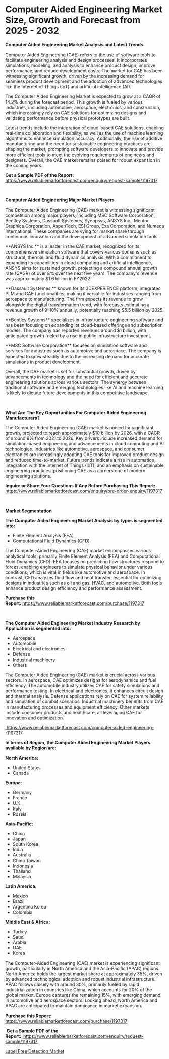 <p><h1>Computer Aided Engineering Market Size, Growth and Forecast from 2025 - 2032</h1></p><p><strong>Computer Aided Engineering Market Analysis and Latest Trends</strong></p>
<p><p>Computer Aided Engineering (CAE) refers to the use of software tools to facilitate engineering analysis and design processes. It incorporates simulations, modeling, and analysis to enhance product design, improve performance, and reduce development costs. The market for CAE has been witnessing significant growth, driven by the increasing demand for seamless product development and the adoption of advanced technologies like the Internet of Things (IoT) and artificial intelligence (AI). </p><p>The Computer Aided Engineering Market is expected to grow at a CAGR of 14.2% during the forecast period. This growth is fueled by various industries, including automotive, aerospace, electronics, and construction, which increasingly rely on CAE solutions for optimizing designs and validating performance before physical prototypes are built. </p><p>Latest trends include the integration of cloud-based CAE solutions, enabling real-time collaboration and flexibility, as well as the use of machine learning algorithms to enhance simulation accuracy. Additionally, the rise of additive manufacturing and the need for sustainable engineering practices are shaping the market, prompting software developers to innovate and provide more efficient tools to meet the evolving requirements of engineers and designers. Overall, the CAE market remains poised for robust expansion in the coming years.</p></p>
<p><strong>Get a Sample PDF of the Report:&nbsp;</strong> <a href="https://www.reliablemarketforecast.com/enquiry/request-sample/1197317?utm_campaign=2320&utm_medium=2&utm_source=Github&utm_content=ia&utm_term=09032025&utm_id=computer-aided-engineering">https://www.reliablemarketforecast.com/enquiry/request-sample/1197317</a></p>
<p>&nbsp;</p>
<p><strong>Computer Aided Engineering Major Market Players</strong></p>
<p><p>The Computer Aided Engineering (CAE) market is witnessing significant competition among major players, including MSC Software Corporation, Bentley Systems, Dassault Systèmes, Synopsys, ANSYS Inc., Mentor Graphics Corporation, AspenTech, ESI Group, Exa Corporation, and Numeca International. These companies are vying for market share through continuous innovation and the development of advanced simulation tools.</p><p>**ANSYS Inc.** is a leader in the CAE market, recognized for its comprehensive simulation software that covers various domains such as structural, thermal, and fluid dynamics analysis. With a commitment to expanding its capabilities in cloud computing and artificial intelligence, ANSYS aims for sustained growth, projecting a compound annual growth rate (CAGR) of over 8% over the next five years. The company's revenue was approximately $1.6 billion in FY2022.</p><p>**Dassault Systèmes,** known for its 3DEXPERIENCE platform, integrates PLM and CAE functionalities, making it versatile for industries ranging from aerospace to manufacturing. The firm expects its revenue to grow alongside the digital transformation trend, with forecasts estimating a revenue growth of 9-10% annually, potentially reaching $5.5 billion by 2025.</p><p>**Bentley Systems** specializes in infrastructure engineering software and has been focusing on expanding its cloud-based offerings and subscription models. The company has reported revenues around $1 billion, with anticipated growth fueled by a rise in public infrastructure investment.</p><p>**MSC Software Corporation** focuses on simulation software and services for industries such as automotive and aerospace. The company is expected to grow steadily due to the increasing demand for accurate simulations in product development.</p><p>Overall, the CAE market is set for substantial growth, driven by advancements in technology and the need for efficient and accurate engineering solutions across various sectors. The synergy between traditional software and emerging technologies like AI and machine learning is likely to dictate future developments in this competitive landscape.</p></p>
<p>&nbsp;</p>
<p><strong>What Are The Key Opportunities For Computer Aided Engineering Manufacturers?</strong></p>
<p><p>The Computer Aided Engineering (CAE) market is poised for significant growth, projected to reach approximately $10 billion by 2026, with a CAGR of around 8% from 2021 to 2026. Key drivers include increased demand for simulation-based engineering and advancements in cloud computing and AI technologies. Industries like automotive, aerospace, and consumer electronics are increasingly adopting CAE tools for improved product design and reduced time-to-market. Future trends indicate a rise in automation, integration with the Internet of Things (IoT), and an emphasis on sustainable engineering practices, positioning CAE as a cornerstone of modern engineering solutions.</p></p>
<p><strong>Inquire or Share Your Questions If Any Before Purchasing This Report:</strong> <a href="https://www.reliablemarketforecast.com/enquiry/pre-order-enquiry/1197317?utm_campaign=2320&utm_medium=2&utm_source=Github&utm_content=ia&utm_term=09032025&utm_id=computer-aided-engineering">https://www.reliablemarketforecast.com/enquiry/pre-order-enquiry/1197317</a></p>
<p>&nbsp;</p>
<p><strong>Market Segmentation</strong></p>
<p><strong>The Computer Aided Engineering Market Analysis by types is segmented into:</strong></p>
<p><ul><li>Finite Element Analysis (FEA)</li><li>Computational Fluid Dynamics (CFD)</li></ul></p>
<p><p>The Computer-Aided Engineering (CAE) market encompasses various analytical tools, primarily Finite Element Analysis (FEA) and Computational Fluid Dynamics (CFD). FEA focuses on predicting how structures respond to forces, enabling engineers to simulate physical behavior under various conditions, which is vital in fields like automotive and aerospace. In contrast, CFD analyzes fluid flow and heat transfer, essential for optimizing designs in industries such as oil and gas, HVAC, and automotive. Both tools enhance product design efficiency and performance assessment.</p></p>
<p><strong>Purchase this Report:&nbsp;</strong><a href="https://www.reliablemarketforecast.com/purchase/1197317?utm_campaign=2320&utm_medium=2&utm_source=Github&utm_content=ia&utm_term=09032025&utm_id=computer-aided-engineering">https://www.reliablemarketforecast.com/purchase/1197317</a></p>
<p>&nbsp;</p>
<p><strong>The Computer Aided Engineering Market Industry Research by Application is segmented into:</strong></p>
<p><ul><li>Aerospace</li><li>Automobile</li><li>Electrical and electronics</li><li>Defense</li><li>Industrial machinery</li><li>Others</li></ul></p>
<p><p>The Computer Aided Engineering (CAE) market is crucial across various sectors. In aerospace, CAE optimizes designs for aerodynamics and fuel efficiency. The automobile industry utilizes CAE for safety simulations and performance testing. In electrical and electronics, it enhances circuit design and thermal analysis. Defense applications rely on CAE for system reliability and simulation of combat scenarios. Industrial machinery benefits from CAE in manufacturing processes and equipment efficiency. Other markets include consumer products and healthcare, all leveraging CAE for innovation and optimization.</p></p>
<p><a href="https://www.reliablemarketforecast.com/computer-aided-engineering-r1197317?utm_campaign=2320&utm_medium=2&utm_source=Github&utm_content=ia&utm_term=09032025&utm_id=computer-aided-engineering">&nbsp;https://www.reliablemarketforecast.com/computer-aided-engineering-r1197317</a></p>
<p><strong>In terms of Region, the Computer Aided Engineering Market Players available by Region are:</strong></p>
<p>
    <p> <strong> North America: </strong>
        <ul>
            <li>United States</li>
            <li>Canada</li>
        </ul>
        </p> 
    <p> <strong> Europe: </strong>
        <ul>
            <li>Germany</li>
            <li>France</li>
            <li>U.K.</li>
            <li>Italy</li>
            <li>Russia</li>
        </ul>
        </p> 
    <p> <strong> Asia-Pacific: </strong>
        <ul>
            <li>China</li>
            <li>Japan</li>
            <li>South Korea</li>
            <li>India</li>
            <li>Australia</li>
            <li>China Taiwan</li>
            <li>Indonesia</li>
            <li>Thailand</li>
            <li>Malaysia</li>
        </ul>
        </p> 
    <p> <strong> Latin America: </strong>
        <ul>
            <li>Mexico</li>
            <li>Brazil</li>
            <li>Argentina Korea</li>
            <li>Colombia</li>
        </ul>
        </p> 
    <p> <strong> Middle East & Africa: </strong>
        <ul>
            <li>Turkey</li>
            <li>Saudi</li>
            <li>Arabia</li>
            <li>UAE</li>
            <li>Korea</li>
        </ul>
    </p>
    </p>
<p><p>The Computer-Aided Engineering (CAE) market is experiencing significant growth, particularly in North America and the Asia-Pacific (APAC) regions. North America holds the largest market share at approximately 35%, driven by advanced technological adoption and robust industrial infrastructure. APAC follows closely with around 30%, primarily fueled by rapid industrialization in countries like China, which accounts for 20% of the global market. Europe captures the remaining 15%, with emerging demand in automotive and aerospace sectors. Looking ahead, North America and APAC are anticipated to maintain dominance in market expansion.</p></p>
<p><strong>Purchase this Report: </strong><a href="https://www.reliablemarketforecast.com/purchase/1197317?utm_campaign=2320&utm_medium=2&utm_source=Github&utm_content=ia&utm_term=09032025&utm_id=computer-aided-engineering">https://www.reliablemarketforecast.com/purchase/1197317</a></p>
<p>&nbsp;<strong>Get a Sample PDF of the Report:&nbsp;&nbsp;</strong><a href="https://www.reliablemarketforecast.com/enquiry/request-sample/1197317?utm_campaign=2320&utm_medium=2&utm_source=Github&utm_content=ia&utm_term=09032025&utm_id=computer-aided-engineering">https://www.reliablemarketforecast.com/enquiry/request-sample/1197317</a></p>
<p><strong></strong></p>
<p><p><a href="https://github.com/cheryjhonson/Market-Research-Report-List-1/blob/main/label-free-detection-market.md?utm_campaign=2320&utm_medium=2&utm_source=Github&utm_content=ia&utm_term=09032025&utm_id=computer-aided-engineering">Label Free Detection Market</a></p></p>